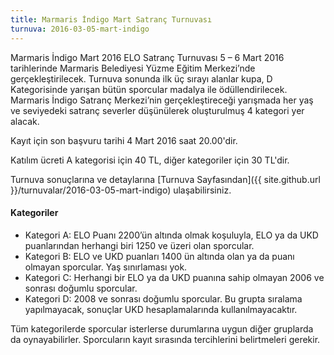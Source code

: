 ```yaml
---
title: Marmaris İndigo Mart Satranç Turnuvası
turnuva: 2016-03-05-mart-indigo
---
```


Marmaris İndigo Mart 2016 ELO Satranç Turnuvası 5 – 6 Mart 2016 tarihlerinde Marmaris Belediyesi Yüzme Eğitim Merkezi’nde gerçekleştirilecek.
Turnuva sonunda ilk üç sırayı alanlar kupa, D Kategorisinde yarışan bütün sporcular madalya ile ödüllendirilecek. Marmaris İndigo Satranç Merkezi’nin gerçekleştireceği yarışmada her yaş ve seviyedeki satranç severler düşünülerek oluşturulmuş 4 kategori yer alacak.  

Kayıt için son başvuru tarihi 4 Mart 2016 saat 20.00'dir.  

Katılım ücreti A kategorisi için 40 TL, diğer kategoriler için 30 TL'dir.  

Turnuva sonuçlarına ve detaylarına [Turnuva Sayfasından]({{ site.github.url }}/turnuvalar/2016-03-05-mart-indigo) ulaşabilirsiniz.

#### Kategoriler
* Kategori A: ELO Puanı 2200’ün altında olmak koşuluyla, ELO ya da UKD puanlarından herhangi biri 1250 ve üzeri olan sporcular.
* Kategori B: ELO ve UKD puanları 1400 ün altında olan ya da puanı olmayan sporcular. Yaş sınırlaması yok.
* Kategori C: Herhangi bir ELO ya da UKD puanına sahip olmayan 2006 ve sonrası doğumlu sporcular.
* Kategori D: 2008 ve sonrası doğumlu sporcular. Bu grupta sıralama yapılmayacak, sonuçlar UKD hesaplamalarında kullanılmayacaktır.

Tüm kategorilerde sporcular isterlerse durumlarına uygun diğer gruplarda da oynayabilirler. Sporcuların kayıt sırasında tercihlerini belirtmeleri gerekir.
